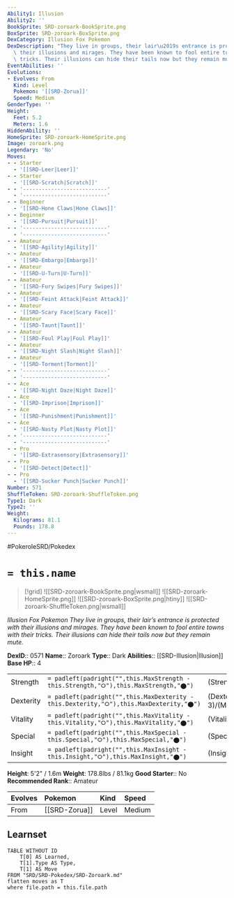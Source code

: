 ```yaml
---
Ability1: Illusion
Ability2: ''
BookSprite: SRD-zoroark-BookSprite.png
BoxSprite: SRD-zoroark-BoxSprite.png
DexCategory: Illusion Fox Pokemon
DexDescription: "They live in groups, their lair\u2019s entrance is protected with\
  \ their illusions and mirages. They have been known to fool entire towns with their\
  \ tricks. Their illusions can hide their tails now but they remain mute."
EventAbilities: ''
Evolutions:
- Evolves: From
  Kind: Level
  Pokemon: '[[SRD-Zorua]]'
  Speed: Medium
GenderType: ''
Height:
  Feet: 5.2
  Meters: 1.6
HiddenAbility: ''
HomeSprite: SRD-zoroark-HomeSprite.png
Image: zoroark.png
Legendary: 'No'
Moves:
- - Starter
  - '[[SRD-Leer|Leer]]'
- - Starter
  - '[[SRD-Scratch|Scratch]]'
- - '---------------------------'
  - '---------------------------'
- - Beginner
  - '[[SRD-Hone Claws|Hone Claws]]'
- - Beginner
  - '[[SRD-Pursuit|Pursuit]]'
- - '---------------------------'
  - '---------------------------'
- - Amateur
  - '[[SRD-Agility|Agility]]'
- - Amateur
  - '[[SRD-Embargo|Embargo]]'
- - Amateur
  - '[[SRD-U-Turn|U-Turn]]'
- - Amateur
  - '[[SRD-Fury Swipes|Fury Swipes]]'
- - Amateur
  - '[[SRD-Feint Attack|Feint Attack]]'
- - Amateur
  - '[[SRD-Scary Face|Scary Face]]'
- - Amateur
  - '[[SRD-Taunt|Taunt]]'
- - Amateur
  - '[[SRD-Foul Play|Foul Play]]'
- - Amateur
  - '[[SRD-Night Slash|Night Slash]]'
- - Amateur
  - '[[SRD-Torment|Torment]]'
- - '---------------------------'
  - '---------------------------'
- - Ace
  - '[[SRD-Night Daze|Night Daze]]'
- - Ace
  - '[[SRD-Imprison|Imprison]]'
- - Ace
  - '[[SRD-Punishment|Punishment]]'
- - Ace
  - '[[SRD-Nasty Plot|Nasty Plot]]'
- - '---------------------------'
  - '---------------------------'
- - Pro
  - '[[SRD-Extrasensory|Extrasensory]]'
- - Pro
  - '[[SRD-Detect|Detect]]'
- - Pro
  - '[[SRD-Sucker Punch|Sucker Punch]]'
Number: 571
ShuffleToken: SRD-zoroark-ShuffleToken.png
Type1: Dark
Type2: ''
Weight:
  Kilograms: 81.1
  Pounds: 178.8
---
```


#PokeroleSRD/Pokedex

# `= this.name`

> [!grid]
> ![[SRD-zoroark-BookSprite.png|wsmall]]
> ![[SRD-zoroark-HomeSprite.png]]
> ![[SRD-zoroark-BoxSprite.png|htiny]]
> ![[SRD-zoroark-ShuffleToken.png|wsmall]]


*Illusion Fox Pokemon*
*They live in groups, their lair’s entrance is protected with their illusions and mirages. They have been known to fool entire towns with their tricks. Their illusions can hide their tails now but they remain mute.*

**DexID**:: 0571
**Name**:: Zoroark
**Type**:: Dark
**Abilities**:: [[SRD-Illusion|Illusion]]
**Base HP**:: 4

|           |                                                                                        |                                          |
| --------- | -------------------------------------------------------------------------------------- | ---------------------------------------- |
| Strength  | `= padleft(padright("",this.MaxStrength - this.Strength,"⭘"),this.MaxStrength,"⬤")`    | (Strength::3)/(MaxStrength::6)   |
| Dexterity | `= padleft(padright("",this.MaxDexterity - this.Dexterity,"⭘"),this.MaxDexterity,"⬤")` | (Dexterity:: 3)/(MaxDexterity::6) |
| Vitality  | `= padleft(padright("",this.MaxVitality - this.Vitality,"⭘"),this.MaxVitality,"⬤")`    | (Vitality::2)/(MaxVitality::4)   |
| Special   | `= padleft(padright("",this.MaxSpecial - this.Special,"⭘"),this.MaxSpecial,"⬤")`       | (Special::3)/(MaxSpecial::7)     |
| Insight   | `= padleft(padright("",this.MaxInsight - this.Insight,"⭘"),this.MaxInsight,"⬤")`       | (Insight::2)/(MaxInsight::4)     |

**Height**: 5'2" / 1.6m
**Weight**: 178.8lbs / 81.1kg
**Good Starter**:: No
**Recommended Rank**:: Amateur

| Evolves   | Pokemon       | Kind   | Speed   |
|:----------|:--------------|:-------|:--------|
| From      | [[SRD-Zorua]] | Level  | Medium  |

## Learnset

```dataview
TABLE WITHOUT ID
    T[0] AS Learned,
    T[1].Type AS Type,
    T[1] AS Move
FROM "SRD/SRD-Pokedex/SRD-Zoroark.md"
flatten moves as T
where file.path = this.file.path
```
